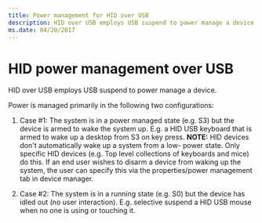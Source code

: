 ```yaml
---
title: Power management for HID over USB
description: HID over USB employs USB suspend to power manage a device.
ms.date: 04/20/2017
---
```


# HID power management over USB

HID over USB employs USB suspend to power manage a device.

Power is managed primarily in the following two configurations:

1. Case \#1: The system is in a power managed state (e.g. S3) but the device is armed to wake the system up. E.g. a HID USB keyboard that is armed to wake up a desktop from S3 on key press. **NOTE:** HID devices don't automatically wake up a system from a low- power state. Only specific HID devices (e.g. Top level collections of keyboards and mice) do this. If an end user wishes to disarm a device from waking up the system, the user can specify this via the properties/power management tab in device manager.

2. Case \#2: The system is in a running state (e.g. S0) but the device has idled out (no user interaction). E.g. selective suspend a HID USB mouse when no one is using or touching it.
